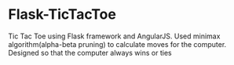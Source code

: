 # Flask-TicTacToe
Tic Tac Toe using Flask framework and AngularJS.
Used minimax algorithm(alpha-beta pruning) to calculate moves for the computer.
Designed so that the computer always wins or ties
